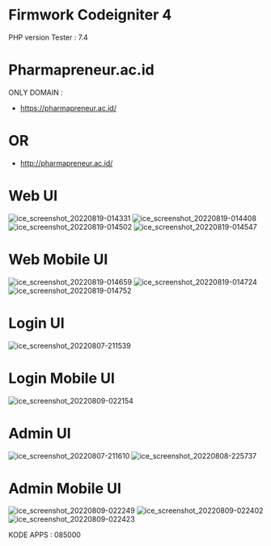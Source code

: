 # Firmwork Codeigniter 4

PHP version  Tester : 7.4

# Pharmapreneur.ac.id

ONLY DOMAIN : 
* https://pharmapreneur.ac.id/ 
# OR
* http://pharmapreneur.ac.id/

# Web UI
![ice_screenshot_20220819-014331](https://user-images.githubusercontent.com/67509798/185461094-c6de38be-816c-45af-a399-5a1ee854ae58.png)
![ice_screenshot_20220819-014408](https://user-images.githubusercontent.com/67509798/185461115-4a8b2e6d-6c3f-4980-9c41-7a7fcd6ef27d.png)
![ice_screenshot_20220819-014502](https://user-images.githubusercontent.com/67509798/185461143-8f67194b-63db-40ff-a8a7-3db90ec25a94.png)
![ice_screenshot_20220819-014547](https://user-images.githubusercontent.com/67509798/185461156-301d1ef4-1794-45c1-89f5-eac4a1852191.png)

# Web Mobile UI
![ice_screenshot_20220819-014659](https://user-images.githubusercontent.com/67509798/185461198-33ba6d6e-0ae3-4628-98f8-64c524755733.png)
![ice_screenshot_20220819-014724](https://user-images.githubusercontent.com/67509798/185461233-995caaa3-4c91-447a-8d84-7e47be886bb1.png)
![ice_screenshot_20220819-014752](https://user-images.githubusercontent.com/67509798/185461243-9f4e92ea-b4ab-48dc-9795-9d9ceffc0f91.png)

# Login UI

![ice_screenshot_20220807-211539](https://user-images.githubusercontent.com/67509798/183292706-cc33dac9-f399-4baf-870c-f4a5d9896357.png)

# Login Mobile UI

![ice_screenshot_20220809-022154](https://user-images.githubusercontent.com/67509798/183487580-27e9f3b1-35f3-4baa-b190-c783c2ec85cb.png)

# Admin UI

![ice_screenshot_20220807-211610](https://user-images.githubusercontent.com/67509798/183292726-e7d8a775-af9b-498c-8093-632ac73c6b1a.png)
![ice_screenshot_20220808-225737](https://user-images.githubusercontent.com/67509798/183451256-af8b4c63-9fbe-4d0f-95f8-07810ed1aebf.png)

# Admin Mobile UI

![ice_screenshot_20220809-022249](https://user-images.githubusercontent.com/67509798/183487652-1e7449b5-ba83-4d9a-96c2-a4c230d9072a.png)
![ice_screenshot_20220809-022402](https://user-images.githubusercontent.com/67509798/183487679-17cdb7bd-c104-430c-935f-2e25563797e0.png)
![ice_screenshot_20220809-022423](https://user-images.githubusercontent.com/67509798/183487705-a7051945-55b8-4c33-8cf6-0f7818c470d8.png)

KODE APPS : 085000
